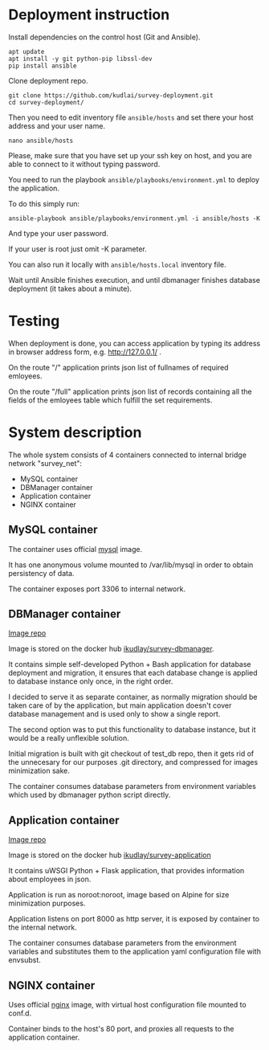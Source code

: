 # Deployment instruction
Install dependencies on the control host (Git and Ansible).

```
apt update
apt install -y git python-pip libssl-dev
pip install ansible
```

Clone deployment repo.

```
git clone https://github.com/kudlai/survey-deployment.git
cd survey-deployment/
```

Then you need to edit inventory file `ansible/hosts` and set there your host address and your user name.

```
nano ansible/hosts
```

Please, make sure that you have set up your ssh key on host, and you are able to connect to it without typing password.

You need to run the playbook `ansible/playbooks/environment.yml` to deploy the application.

To do this simply run:
```
ansible-playbook ansible/playbooks/environment.yml -i ansible/hosts -K
```
And type your user password.

If your user is root just omit -K parameter.

You can also run it locally with `ansible/hosts.local` inventory file.

Wait until Ansible finishes execution, and until dbmanager finishes database deployment (it takes about a minute).

# Testing
When deployment is done, you can access application by typing its address in browser address form, e.g. http://127.0.0.1/ .

On the route "/" application prints json list of fullnames of required emloyees.

On the route "/full" application prints json list of records containing all the fields of the emloyees table which fulfill the set requirements.


# System description
The whole system consists of 4 containers connected to internal bridge network "survey_net":
* MySQL container
* DBManager container
* Application container
* NGINX container


## MySQL container
The container uses official [mysql](https://hub.docker.com/_/mysql/) image.

It has one anonymous volume mounted to /var/lib/mysql in order to obtain persistency of data.

The container exposes port 3306 to internal network.

## DBManager container
[Image repo](https://github.com/kudlai/survey-dbmanager)

Image is stored on the docker hub [ikudlay/survey-dbmanager](https://hub.docker.com/r/ikudlay/survey-dbmanager/).

It contains simple self-developed Python + Bash application for database deployment and migration, it ensures that each database change is applied to database instance only once, in the right order.

I decided to serve it as separate container, as normally migration should be taken care of by the application, but main application doesn't cover database management and is used only to show a single report.

The second option was to put this functionality to database instance, but it would be a really unflexible solution.

Initial migration is built with git checkout of test_db repo, then it gets rid of the unnecesary for our purposes .git directory, and compressed for images minimization sake.

The container consumes database parameters from environment variables which used by dbmanager python script directly.

## Application container
[Image repo](https://github.com/kudlai/survey-application)

Image is stored on the docker hub [ikudlay/survey-application](https://hub.docker.com/r/ikudlay/survey-application/)

It contains uWSGI Python + Flask application, that provides information about employees in json.

Application is run as noroot:noroot, image based on Alpine for size minimization purposes.

Application listens on port 8000 as http server, it is exposed by container to the internal network.

The container consumes database parameters from the environment variables and substitutes them to the application yaml configuration file with envsubst.

## NGINX container
Uses official [nginx](https://hub.docker.com/_/nginx/) image, with virtual host configuration file mounted to conf.d.

Container binds to the host's 80 port, and proxies all requests to the application container.
